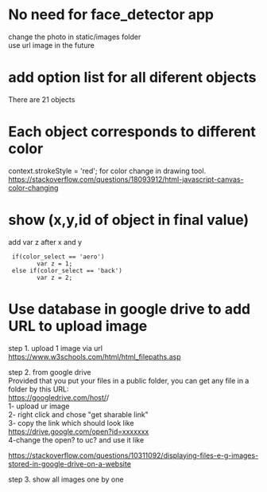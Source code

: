 # No need for face_detector app   
change the photo in static/images folder    
use url image in the future   

# add option list for all diferent objects   
There are 21 objects    

# Each object corresponds to different color   
context.strokeStyle = 'red'; for color change in drawing tool.  
https://stackoverflow.com/questions/18093912/html-javascript-canvas-color-changing   

# show (x,y,id of object in final value)    
add var z after x and y    

     if(color_select == 'aero')
            var z = 1;
     else if(color_select == 'back')
            var z = 2;

# Use database in google drive to add URL to upload image  
step 1. upload 1 image via url   
https://www.w3schools.com/html/html_filepaths.asp    

step 2. from google drive  
Provided that you put your files in a public folder, you can get any file in a folder by this URL:    
https://googledrive.com/host/<folderID>/<filename>       
1- upload ur image    
2- right click and chose "get sharable link"   
3- copy the link which should look like    
https://drive.google.com/open?id=xxxxxxx    
4-change the open? to uc? and use it like     
<!--<img src="https://drive.google.com/uc?id=xxxxx">   --> 
https://stackoverflow.com/questions/10311092/displaying-files-e-g-images-stored-in-google-drive-on-a-website      
     
step 3. show all images one by one    


